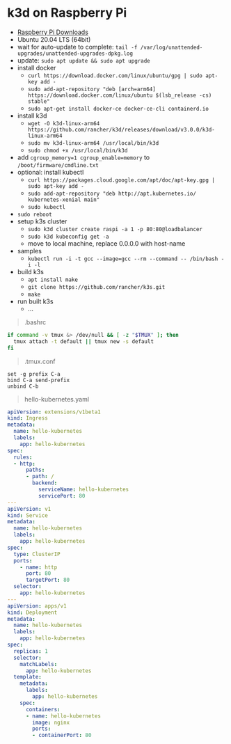 # k3d on Raspberry Pi

* [Raspberry Pi Downloads](https://www.raspberrypi.org/downloads/)
* Ubuntu 20.04 LTS (64bit)
* wait for auto-update to complete: `tail -f /var/log/unattended-upgrades/unattended-upgrades-dpkg.log`
* update: `sudo apt update && sudo apt upgrade`
* install docker
    * `curl https://download.docker.com/linux/ubuntu/gpg | sudo apt-key add -`
    * `sudo add-apt-repository "deb [arch=arm64] https://download.docker.com/linux/ubuntu $(lsb_release -cs) stable"`
    * `sudo apt-get install docker-ce docker-ce-cli containerd.io`
* install k3d
    * `wget -O k3d-linux-arm64 https://github.com/rancher/k3d/releases/download/v3.0.0/k3d-linux-arm64`
    * `sudo mv k3d-linux-arm64 /usr/local/bin/k3d`
    * `sudo chmod +x /usr/local/bin/k3d`
* add `cgroup_memory=1 cgroup_enable=memory` to `/boot/firmware/cmdline.txt`
* optional: install kubectl
    * `curl https://packages.cloud.google.com/apt/doc/apt-key.gpg | sudo apt-key add -`
    * `sudo add-apt-repository "deb http://apt.kubernetes.io/ kubernetes-xenial main"`
    * `sudo kubectl`
* `sudo reboot`
* setup k3s cluster
    * `sudo k3d cluster create raspi -a 1 -p 80:80@loadbalancer`
    * `sudo k3d kubeconfig get -a`
    * move to local machine, replace 0.0.0.0 with host-name
* samples
    * `kubectl run -i -t gcc --image=gcc --rm --command -- /bin/bash -i -l`
* build k3s
    * `apt install make`
    * `git clone https://github.com/rancher/k3s.git`
    * `make`
* run built k3s
    * ...

> .bashrc
```bash
if command -v tmux &> /dev/null && [ -z "$TMUX" ]; then
  tmux attach -t default || tmux new -s default
fi
```

> .tmux.conf
```
set -g prefix C-a
bind C-a send-prefix
unbind C-b
```

> hello-kubernetes.yaml
```yaml
apiVersion: extensions/v1beta1
kind: Ingress
metadata:
  name: hello-kubernetes
  labels:
    app: hello-kubernetes
spec:
  rules:
  - http:
      paths:
      - path: /
        backend:
          serviceName: hello-kubernetes
          servicePort: 80
---
apiVersion: v1
kind: Service
metadata:
  name: hello-kubernetes
  labels:
    app: hello-kubernetes
spec:
  type: ClusterIP
  ports:
    - name: http
      port: 80
      targetPort: 80
  selector:
    app: hello-kubernetes
---
apiVersion: apps/v1
kind: Deployment
metadata:
  name: hello-kubernetes
  labels:
    app: hello-kubernetes
spec:
  replicas: 1
  selector:
    matchLabels:
      app: hello-kubernetes
  template:
    metadata:
      labels:
        app: hello-kubernetes
    spec:
      containers:
      - name: hello-kubernetes
        image: nginx
        ports:
        - containerPort: 80
```
